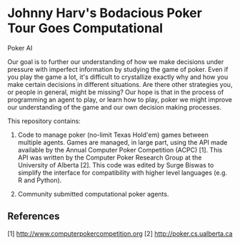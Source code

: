 # Johnny Harv's Bodacious Poker Tour Goes Computational
Poker AI

Our goal is to further our understanding of how we make decisions under pressure with imperfect information by studying the game of poker. Even if you play the game a lot, it's difficult to crystallize exactly why and how you make certain decisions in different situations. Are there other strategies you, or people in general, might be missing? Our hope is that in the process of programming an agent to play, or learn how to play, poker we might improve our understanding of the game and our own decision making processes.

This repository contains:

1. Code to manage poker (no-limit Texas Hold'em) games between multiple agents. Games are managed, in large part, using the API made available by the Annual Computer Poker Competition (ACPC) [1]. This API was written by the Computer Poker Research Group at the University of Alberta [2]. This code was edited by Surge Biswas to simplify the interface for compatibility with higher level languages (e.g. R and Python). 

2. Community submitted computational poker agents.

## References
[1] http://www.computerpokercompetition.org
[2] http://poker.cs.ualberta.ca






